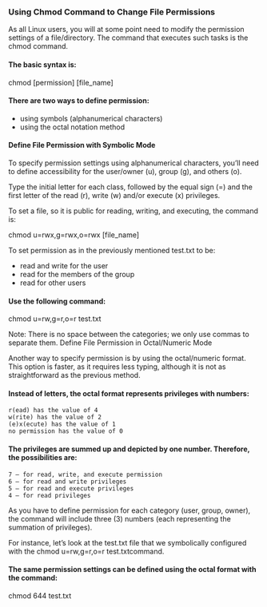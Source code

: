 ### Using Chmod Command to Change File Permissions 

As all Linux users, you will at some point need to modify the permission settings of a file/directory. The command that executes such tasks is the chmod command.

#### The basic syntax is:

chmod [permission] [file_name]

#### There are two ways to define permission:

*  using symbols (alphanumerical characters)
*  using the octal notation method

#### Define File Permission with Symbolic Mode

To specify permission settings using alphanumerical characters, you’ll need to define accessibility for the user/owner (u), group (g), and others (o).

Type the initial letter for each class, followed by the equal sign (=) and the first letter of the read (r), write (w) and/or execute (x) privileges.

To set a file, so it is public for reading, writing, and executing, the command is:

chmod u=rwx,g=rwx,o=rwx [file_name]

To set permission as in the previously mentioned test.txt to be:
* read and write for the user
* read for the members of the group
* read for other users

#### Use the following command:

chmod u=rw,g=r,o=r test.txt

Note: There is no space between the categories; we only use commas to separate them.
Define File Permission in Octal/Numeric Mode

Another way to specify permission is by using the octal/numeric format. This option is faster, as it requires less typing, although it is not as straightforward as the previous method.

#### Instead of letters, the octal format represents privileges with numbers:

    r(ead) has the value of 4
    w(rite) has the value of 2
    (e)x(ecute) has the value of 1
    no permission has the value of 0

#### The privileges are summed up and depicted by one number. Therefore, the possibilities are:

    7 – for read, write, and execute permission
    6 – for read and write privileges
    5 – for read and execute privileges
    4 – for read privileges

As you have to define permission for each category (user, group, owner), the command will include three (3) numbers (each representing the summation of privileges).

For instance, let’s look at the test.txt file that we symbolically configured with the chmod u=rw,g=r,o=r test.txtcommand.

#### The same permission settings can be defined using the octal format with the command:

chmod 644 test.txt